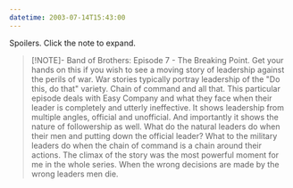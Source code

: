 ```yaml
---
datetime: 2003-07-14T15:43:00
---
```

Spoilers. Click the note to expand.

> [!NOTE]- Band of Brothers: Episode 7 - The Breaking Point.
> Get your hands on this if you wish to see a moving story of leadership against the perils of war. War stories typically portray leadership of the "Do this, do that" variety. Chain of command and all that. This particular episode deals with Easy Company and what they face when their leader is completely and utterly ineffective. It shows leadership from multiple angles, official and unofficial. And importantly it shows the nature of followership as well. What do the natural leaders do when their men and putting down the official leader? What to the military leaders do when the chain of command is a chain around their actions.
> The climax of the story was the most powerful moment for me in the whole series. When the wrong decisions are made by the wrong leaders men die.

